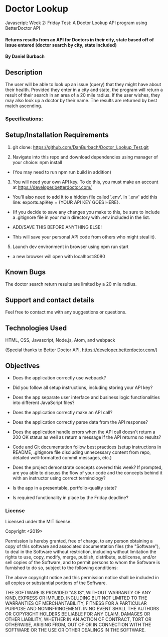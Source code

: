 # Doctor Lookup
Javascript: Week 2: Friday Test: A Doctor Lookup API program using BetterDoctor API

#### Returns results from an API for Doctors in their city, state based off of issue entered (doctor search by city, state included)

#### By Daniel Burbach

## Description

The user will be able to look up an issue (query) that they might have about their health. Provided they enter in a city and state, the program will return a result of their search in an area of a 20 mile radius. If the user wishes, they may also look up a doctor by their name. The results are returned by best match ascending.

### Specifications:

## Setup/Installation Requirements
1. git clone: https://github.com/DanBurbach/Doctor_Lookup_Test.git

2. Navigate into this repo and download dependencies using manager of your choice: npm install

 - (You may need to run npm run build in addition) 

3. You will need your own API key. To do this, you must make an account at https://developer.betterdoctor.com/

 - You'll also need to add it to a hidden file called '.env'. In '.env' add this line: exports.apiKey = {YOUR API KEY GOES HERE}.

 - (If you decide to save any changes you make to this, be sure to include a .gitignore file in your main directory with .env included in the list.

 - ADD/SAVE THIS BEFORE ANYTHING ELSE!

 - This will save your personal API code from others who might steal it).

5. Launch dev environment in browser using npm run start
 - a new browser will open with localhost:8080

## Known Bugs
The doctor search return results are limited by a 20 mile radius.

## Support and contact details
Feel free to contact me with any suggestions or questions.

## Technologies Used
HTML, CSS, Javascript, Node.js, Atom, and webpack

(Special thanks to Better Doctor API, https://developer.betterdoctor.com/)

## Objectives

- Does the application correctly use webpack?

- Did you follow all setup instructions, including storing your API key?

- Does the app separate user interface and business logic functionalities into different JavaScript files?

- Does the application correctly make an API call?

- Does the application correctly parse data from the API response?

- Does the application handle errors when the API call doesn't return a 200 OK status as well as return a message if the API returns no results?

- Code and Git documentation follow best practices (setup instructions in README, .gitignore file discluding unnecessary content from repo, detailed well-formatted commit messages, etc.)

- Does the project demonstrate concepts covered this week? If prompted, are you able to discuss the flow of your code and the concepts behind it with an instructor using correct terminology?

- Is the app in a presentable, portfolio-quality state?

- Is required functionality in place by the Friday deadline?
 
### License
Licensed under the MIT license.

Copyright <2019> <Daniel Burbach>

Permission is hereby granted, free of charge, to any person obtaining a copy of this software and associated documentation files (the "Software"),
to deal in the Software without restriction, including without limitation the rights to use, copy, modify, merge, publish, distribute, sublicense,
and/or sell copies of the Software, and to permit persons to whom the Software is furnished to do so, subject to the following conditions:

The above copyright notice and this permission notice shall be included in all copies or substantial portions of the Software.

THE SOFTWARE IS PROVIDED "AS IS", WITHOUT WARRANTY OF ANY KIND, EXPRESS OR IMPLIED, INCLUDING BUT NOT LIMITED TO THE WARRANTIES OF MERCHANTABILITY,
FITNESS FOR A PARTICULAR PURPOSE AND NONINFRINGEMENT. IN NO EVENT SHALL THE AUTHORS OR COPYRIGHT HOLDERS BE LIABLE FOR ANY CLAIM, DAMAGES OR OTHER LIABILITY,
WHETHER IN AN ACTION OF CONTRACT, TORT OR OTHERWISE, ARISING FROM, OUT OF OR IN CONNECTION WITH THE SOFTWARE OR THE USE OR OTHER DEALINGS IN THE SOFTWARE.
